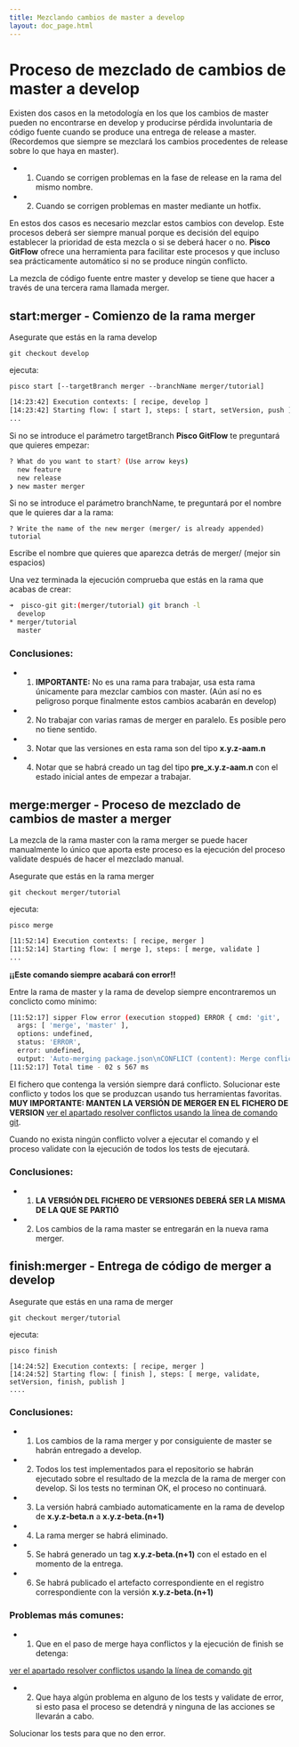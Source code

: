 ```yaml
---
title: Mezclando cambios de master a develop
layout: doc_page.html
---
```


# Proceso de mezclado de cambios de master a develop

Existen dos casos en la metodología en los que los cambios de master pueden no encontrarse en develop y producirse pérdida involuntaria de código fuente cuando se produce una entrega de release a master. (Recordemos que siempre se mezclará los cambios procedentes de release sobre lo que haya en master).

- 1. Cuando se corrigen problemas en la fase de release en la rama del mismo nombre.
- 2. Cuando se corrigen problemas en master mediante un hotfix.

En estos dos casos es necesario mezclar estos cambios con develop. Este procesos deberá ser siempre manual porque es decisión del equipo establecer la prioridad de esta mezcla o si se deberá hacer o no. **Pisco GitFlow**  ofrece una herramienta para facilitar este procesos y que incluso sea prácticamente automático si no se produce ningún conflicto.

La mezcla de código fuente entre master y develop se tiene que hacer a través de una tercera rama llamada merger.

## start:merger - Comienzo de la rama merger

Asegurate que estás en la rama develop

    git checkout develop

ejecuta:

    pisco start [--targetBranch merger --branchName merger/tutorial]

```bash
[14:23:42] Execution contexts: [ recipe, develop ]
[14:23:42] Starting flow: [ start ], steps: [ start, setVersion, push ]
...
```

Si no se introduce el parámetro targetBranch **Pisco GitFlow** te preguntará que quieres empezar:

```bash
? What do you want to start? (Use arrow keys)
  new feature
  new release
❯ new master merger
```

Si no se introduce el parámetro branchName, te preguntará por el nombre que le quieres dar a la rama:

```
? Write the name of the new merger (merger/ is already appended) tutorial
```

Escribe el nombre que quieres que aparezca detrás de merger/ (mejor sin espacios)

Una vez terminada la ejecución comprueba que estás en la rama que acabas de crear:

```bash
➜  pisco-git git:(merger/tutorial) git branch -l
  develop
* merger/tutorial
  master
```

### Conclusiones:

- 1. **IMPORTANTE:** No es una rama para trabajar, usa esta rama únicamente para mezclar cambios con master. (Aún así no es peligroso porque finalmente estos cambios acabarán en develop)
- 2. No trabajar con varias ramas de merger en paralelo. Es posible pero no tiene sentido.
- 3. Notar que las versiones en esta rama son del tipo **x.y.z-aam.n**
- 4. Notar que se habrá creado un tag del tipo **pre_x.y.z-aam.n** con el estado inicial antes de empezar a trabajar.

## merge:merger - Proceso de mezclado de cambios de master a merger

La mezcla de la rama master con la rama merger se puede hacer manualmente lo único que aporta este proceso es la ejecución del proceso validate después de hacer el mezclado manual.

Asegurate que estás en la rama merger

    git checkout merger/tutorial

ejecuta:

    pisco merge

```bash
[11:52:14] Execution contexts: [ recipe, merger ]
[11:52:14] Starting flow: [ merge ], steps: [ merge, validate ]
...
```

**¡¡Este comando siempre acabará con error!!**

Entre la rama de master y la rama de develop siempre encontraremos un conclicto como mínimo:

```bash
[11:52:17] sipper Flow error (execution stopped) ERROR { cmd: 'git',
  args: [ 'merge', 'master' ],
  options: undefined,
  status: 'ERROR',
  error: undefined,
  output: 'Auto-merging package.json\nCONFLICT (content): Merge conflict in package.json\nAutomatic merge failed; fix conflicts and then commit the result.\n' }
[11:52:17] Total time - 02 s 567 ms
```

El fichero que contenga la versión siempre dará conflicto. Solucionar este conflicto y todos los que se produzcan usando tus herramientas favoritas. **MUY IMPORTANTE: MANTEN LA VERSIÓN DE MERGER EN EL FICHERO DE VERSION** [ver el apartado resolver conflictos usando la línea de comando git](#gitresolve-Resolver-conflictos-usando-la-línea-de-comando-de-git).

Cuando no exista ningún conflicto volver a ejecutar el comando y el proceso validate con la ejecución de todos los tests de ejecutará.

### Conclusiones:

- 1. **LA VERSIÓN DEL FICHERO DE VERSIONES DEBERÁ SER LA MISMA DE LA QUE SE PARTIÓ**
- 2. Los cambios de la rama master se entregarán en la nueva rama merger.

## finish:merger - Entrega de código de merger a develop

Asegurate que estás en una rama de merger

    git checkout merger/tutorial

ejecuta:

    pisco finish

```
[14:24:52] Execution contexts: [ recipe, merger ]
[14:24:52] Starting flow: [ finish ], steps: [ merge, validate, setVersion, finish, publish ]
....
```

### Conclusiones:

- 1. Los cambios de la rama merger y por consiguiente de master se habrán entregado a develop.
- 2. Todos los test implementados para el repositorio se habrán ejecutado sobre el resultado de la mezcla de la rama de merger con develop. Si los tests no terminan OK, el proceso no continuará.
- 3. La versión habrá cambiado automaticamente en la rama de develop de **x.y.z-beta.n** a **x.y.z-beta.(n+1)**
- 4. La rama merger se habrá eliminado.
- 5. Se habrá generado un tag **x.y.z-beta.(n+1)** con el estado en el momento de la entrega.
- 6. Se habrá publicado el artefacto correspondiente en el registro correspondiente con la versión **x.y.z-beta.(n+1)**

### Problemas más comunes:

- 1. Que en el paso de merge haya conflictos y la ejecución de finish se detenga:

[ver el apartado resolver conflictos usando la línea de comando git](#gitresolve-Resolver-conflictos-usando-la-línea-de-comando-de-git)

- 2. Que haya algún problema en alguno de los tests y validate de error, si esto pasa el proceso se detendrá y ninguna de las acciones se llevarán a cabo.

Solucionar los tests para que no den error.